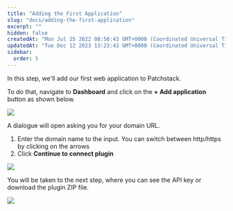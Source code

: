 ```yaml
---
title: "Adding the First Application"
slug: "docs/adding-the-first-application"
excerpt: ""
hidden: false
createdAt: "Mon Jul 25 2022 08:58:43 GMT+0000 (Coordinated Universal Time)"
updatedAt: "Tue Dec 12 2023 13:23:43 GMT+0000 (Coordinated Universal Time)"
sidebar:
  order: 5
---
```

In this step, we'll add our first web application to Patchstack. 

To do that, navigate to **Dashboard** and click on the **+ Add application** button as shown below.

![](@images/e4c967e-Patchstack_-_add_first_application.png)

A dialogue will open asking you for your domain URL. 

1. Enter the domain name to the input. You can switch between http/https by clicking on the arrows
2. Click **Continue to connect plugin**

![](@images/6812404-Patchstack_connect_an_application.png)

You will be taken to the next step, where you can see the API key or download the plugin ZIP file.

![](@images/d0ff620-Patchstack_is_not_connected_2.png)